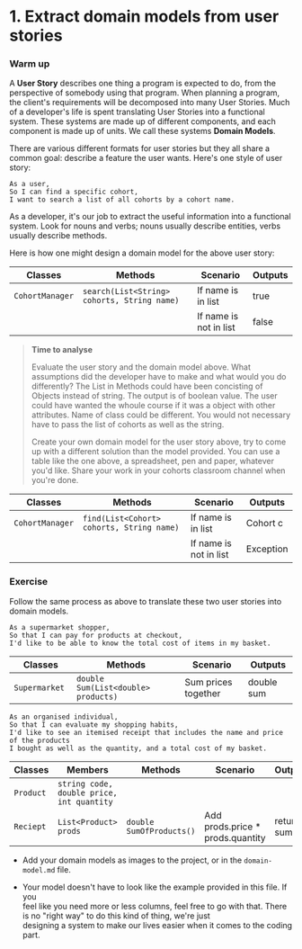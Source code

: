 # 1. Extract domain models from user stories

### Warm up

A **User Story** describes one thing a program is expected to do, from the perspective of somebody using that program. When planning a program, the client's requirements will be decomposed into many User Stories. Much of a developer's life is spent translating User Stories into a functional system. These systems are made up of different components, and each component is made up of units. We call these systems **Domain Models**.

There are various different formats for user stories but they all share a common goal: describe a feature the user wants. Here's one style of user story:

```
As a user,
So I can find a specific cohort,
I want to search a list of all cohorts by a cohort name.
```

As a developer, it's our job to extract the useful information into a functional system. Look for nouns and verbs; nouns usually describe entities, verbs usually describe methods.

Here is how one might design a domain model for the above user story:

| Classes         | Methods                                     | Scenario               | Outputs |
|-----------------|---------------------------------------------|------------------------|---------|
| `CohortManager` | `search(List<String> cohorts, String name)` | If name is in list     | true    |
|                 |                                             | If name is not in list | false   |

> **Time to analyse**
>
> Evaluate the user story and the domain model above. What assumptions did the developer have to make and what would you do differently?
> The List in Methods could have been concisting of Objects instead of string. The output is of boolean value.
> The user could have wanted the whoule course if it was a object with other attributes.
> Name of class could be different. You would not necessary have to pass the list of cohorts as well as the string.
> 
> Create your own domain model for the user story above, try to come up with a different solution than the model provided. You can use a table like the one above, a spreadsheet, pen and paper, whatever you'd like. Share your work in your cohorts classroom channel when you're done.
>
> 
| Classes         | Methods                                     | Scenario               | Outputs |
|-----------------|---------------------------------------------|------------------------|---------|
| `CohortManager` | `find(List<Cohort> cohorts, String name)   `| If name is in list     |Cohort c |	
|                 |                                             | If name is not in list |Exception|  
### Exercise

Follow the same process as above to translate these two user stories into domain models.

```
As a supermarket shopper,
So that I can pay for products at checkout,
I'd like to be able to know the total cost of items in my basket.
```
| Classes         | Methods                                     | Scenario               | Outputs   |
|-----------------|---------------------------------------------|------------------------|---------  |
| `Supermarket	` | `double Sum(List<double> products)`         | Sum prices together    | double sum|
                                       
```
As an organised individual,
So that I can evaluate my shopping habits,
I'd like to see an itemised receipt that includes the name and price of the products
I bought as well as the quantity, and a total cost of my basket.
```

| Classes         | Members              |Methods                  | Scenario               | Outputs    |
|-----------------|----------------------|-------------------------|------------------------|------------|
|`Product`	  | `string code, double price, int quantity`|     |                        |            |           
|`Reciept`	  |`List<Product> prods` |`double SumOfProducts() `|Add prods.price * prods.quantity  | return sum |




- Add your domain models as images to the project, or in the `domain-model.md` file.   
	
- Your model doesn't have to look like the example provided in this file. If you   
  feel like you need more or less columns, feel free to go with that. 
  There is no "right way" to do this kind of thing, we're just   
  designing a system to make our lives easier when it comes to the coding part.
